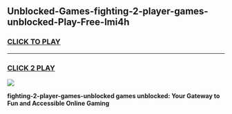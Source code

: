 
## Unblocked-Games-fighting-2-player-games-unblocked-Play-Free-lmi4h
<h3>
<a href="https://premium76.site?title=fighting-2-player-games-unblocked&ref=09A">CLICK TO PLAY</a></h3>
<hr>

<h3>
<a href="https://premium76.site?title=fighting-2-player-games-unblocked&ref=09A">CLICK 2 PLAY</a>
  
</h3>

<a href="https://premium76.site?title=fighting-2-player-games-unblocked&ref=09A"><img src="https://clearcache.store/games.png"></a>


**fighting-2-player-games-unblocked games unblocked: Your Gateway to Fun and Accessible Online Gaming**
